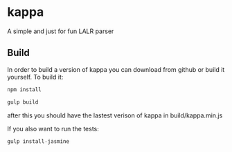 kappa
=====

A simple and just for fun LALR parser

## Build

In order to build a version of kappa you can download from github or build it yourself.
To build it:

```js
npm install

gulp build
```

after this you should have the lastest verison of kappa in build/kappa.min.js


If you also want to run the tests:

```js
gulp install-jasmine
```